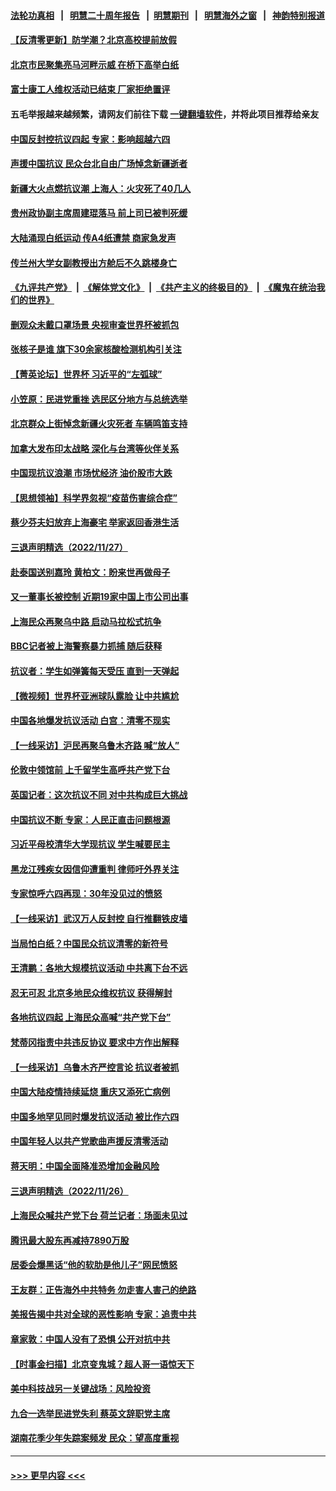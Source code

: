 #### [法轮功真相](https://github.com/gfw-breaker/truth/blob/master/README.md?t=0) &nbsp;&nbsp;|&nbsp;&nbsp; [明慧二十周年报告](https://github.com/gfw-breaker/mh-reports/blob/master/README.md?t=0) &nbsp;&nbsp;|&nbsp;&nbsp;[明慧期刊](https://github.com/gfw-breaker/mh-qikan) &nbsp;&nbsp;|&nbsp;&nbsp; [明慧海外之窗](https://github.com/gfw-breaker/mh-news/blob/master/README.md?t=0) &nbsp;&nbsp;|&nbsp;&nbsp; [神韵特别报道](https://github.com/gfw-breaker/mh-news/blob/master/shenyun.md?t=0)
#### [【反清零更新】防学潮？北京高校提前放假](../pages/nsc413/n13874565.md?t=11282201) 
#### [北京市民聚集亮马河畔示威 在桥下高举白纸](../pages/nsc413/n13874600.md?t=11282201) 
#### [富士康工人维权活动已结束 厂家拒绝置评](../pages/nsc413/n13874537.md?t=11282201) 
#### 五毛举报越来越频繁，请网友们前往下载 [一键翻墙软件](https://github.com/gfw-breaker/ssr-accounts)，并将此项目推荐给亲友
#### [中国反封控抗议四起 专家：影响超越六四](../pages/nsc413/n13874566.md?t=11282201) 
#### [声援中国抗议 民众台北自由广场悼念新疆逝者](../pages/nsc413/n13874551.md?t=11282201) 
#### [新疆大火点燃抗议潮 上海人：火灾死了40几人](../pages/nsc413/n13874541.md?t=11282201) 
#### [贵州政协副主席周建琨落马 前上司已被判死缓](../pages/nsc413/n13874526.md?t=11282201) 
#### [大陆涌现白纸运动 传A4纸遭禁 商家急发声](../pages/nsc413/n13874524.md?t=11282201) 
#### [传兰州大学女副教授出方舱后不久跳楼身亡](../pages/nsc413/n13874453.md?t=11282201) 
#### [《九评共产党》](https://github.com/begood0513/9ping.md/blob/master/README.md) &nbsp;|&nbsp; [《解体党文化》](../../../../jtdwh.md/blob/master/README.md)  &nbsp;|&nbsp; [《共产主义的终极目的》](../../../../gczydzjmd.md/blob/master/README.md) &nbsp;|&nbsp; [《魔鬼在统治我们的世界》](../../../../mgztzwmdsj.md/blob/master/README.md) 
#### [删观众未戴口罩场景 央视审查世界杯被抓包](../pages/nsc413/n13874415.md?t=11282201) 
#### [张核子是谁 旗下30余家核酸检测机构引关注](../pages/nsc413/n13874195.md?t=11282201) 
#### [【菁英论坛】世界杯 习近平的“左弧球”](../pages/nsc413/n13873833.md?t=11282201) 
#### [小笠原：民进党重挫 选民区分地方与总统选举](../pages/nsc413/n13874413.md?t=11282201) 
#### [北京群众上街悼念新疆火灾死者 车辆鸣笛支持](../pages/nsc413/n13874294.md?t=11282201) 
#### [加拿大发布印太战略 深化与台湾等伙伴关系](../pages/nsc413/n13874402.md?t=11282201) 
#### [中国现抗议浪潮 市场忧经济 油价股市大跌](../pages/nsc413/n13874384.md?t=11282201) 
#### [【思想领袖】科学界忽视“疫苗伤害综合症”](../pages/nsc413/n13873292.md?t=11282201) 
#### [蔡少芬夫妇放弃上海豪宅 举家返回香港生活](../pages/nsc413/n13874270.md?t=11282201) 
#### [三退声明精选（2022/11/27）](../pages/nsc413/n13874336.md?t=11282201) 
#### [赴泰国送别嘉玲 黄柏文：盼来世再做母子](../pages/nsc413/n13874221.md?t=11282201) 
#### [又一董事长被控制 近期19家中国上市公司出事](../pages/nsc413/n13874243.md?t=11282201) 
#### [上海民众再聚乌中路 启动马拉松式抗争](../pages/nsc413/n13874232.md?t=11282201) 
#### [BBC记者被上海警察暴力抓捕 随后获释](../pages/nsc413/n13874265.md?t=11282201) 
#### [抗议者：学生如弹簧每天受压 直到一天弹起](../pages/nsc413/n13874234.md?t=11282201) 
#### [【微视频】世界杯亚洲球队露脸 让中共尴尬](../pages/nsc413/n13873919.md?t=11282201) 
#### [中国各地爆发抗议活动 白宫：清零不现实](../pages/nsc413/n13874216.md?t=11282201) 
#### [【一线采访】沪民再聚乌鲁木齐路 喊“放人”](../pages/nsc413/n13874180.md?t=11282201) 
#### [伦敦中领馆前 上千留学生高呼共产党下台](../pages/nsc413/n13874202.md?t=11282201) 
#### [英国记者：这次抗议不同 对中共构成巨大挑战](../pages/nsc413/n13874184.md?t=11282201) 
#### [中国抗议不断 专家：人民正直击问题根源](../pages/nsc413/n13874135.md?t=11282201) 
#### [习近平母校清华大学现抗议 学生喊要民主](../pages/nsc413/n13874065.md?t=11282201) 
#### [黑龙江残疾女因信仰遭重判 律师吁外界关注](../pages/nsc413/n13874070.md?t=11282201) 
#### [专家惊呼六四再现：30年没见过的愤怒](../pages/nsc413/n13874138.md?t=11282201) 
#### [【一线采访】武汉万人反封控 自行推翻铁皮墙](../pages/nsc413/n13874137.md?t=11282201) 
#### [当局怕白纸？中国民众抗议清零的新符号](../pages/nsc413/n13874102.md?t=11282201) 
#### [王清鹏：各地大规模抗议活动 中共离下台不远](../pages/nsc413/n13874071.md?t=11282201) 
#### [忍无可忍 北京多地民众维权抗议 获得解封](../pages/nsc413/n13874008.md?t=11282201) 
#### [各地抗议四起 上海民众高喊“共产党下台”](../pages/nsc413/n13873869.md?t=11282201) 
#### [梵蒂冈指责中共违反协议 要求中方作出解释](../pages/nsc413/n13873798.md?t=11282201) 
#### [【一线采访】乌鲁木齐严控言论 抗议者被抓](../pages/nsc413/n13873962.md?t=11282201) 
#### [中国大陆疫情持续延烧 重庆又添死亡病例](../pages/nsc413/n13873998.md?t=11282201) 
#### [中国多地罕见同时爆发抗议活动 被比作六四](../pages/nsc413/n13873957.md?t=11282201) 
#### [中国年轻人以共产党歌曲声援反清零活动](../pages/nsc413/n13873922.md?t=11282201) 
#### [蒋天明：中国全面降准恐增加金融风险](../pages/nsc413/n13873868.md?t=11282201) 
#### [三退声明精选（2022/11/26）](../pages/nsc413/n13874318.md?t=11282201) 
#### [上海民众喊共产党下台 荷兰记者：场面未见过](../pages/nsc413/n13873853.md?t=11282201) 
#### [腾讯最大股东再减持7890万股](../pages/nsc413/n13873820.md?t=11282201) 
#### [居委会爆黑话“他的软肋是他儿子”网民愤怒](../pages/nsc413/n13873827.md?t=11282201) 
#### [王友群：正告海外中共特务 勿走害人害己的绝路](../pages/nsc413/n13873818.md?t=11282201) 
#### [美报告揭中共对全球的恶性影响 专家：追责中共](../pages/nsc413/n13873786.md?t=11282201) 
#### [章家敦：中国人没有了恐惧 公开对抗中共](../pages/nsc413/n13873814.md?t=11282201) 
#### [【时事金扫描】北京变鬼城？超人哥一语惊天下](../pages/nsc413/n13873715.md?t=11282201) 
#### [美中科技战另一关键战场：风险投资](../pages/nsc413/n13873321.md?t=11282201) 
#### [九合一选举民进党失利 蔡英文辞职党主席](../pages/nsc413/n13873788.md?t=11282201) 
#### [湖南花季少年失踪案频发 民众：望高度重视](../pages/nsc413/n13872973.md?t=11282201) 

----
#### [ >>> 更早内容 <<< ](../indexes/nsc413-earlier.md)
